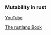 ### Mutability in rust

[YouTube](https://youtu.be/8O0Nt9qY_vo)

[The rustlang Book](https://doc.rust-lang.org/book/ch10-03-lifetime-syntax.html)